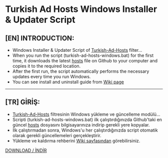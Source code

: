 # Turkish Ad Hosts Windows Installer & Updater Script  
  
## [EN] INTRODUCTION:  
- Windows Installer & Updater Script of [Turkish-Ad-Hosts](https://github.com/symbuzzer/Turkish-Ad-Hosts) filter...  
- When you run the script (turkish-ad-hosts-windows.bat) for the first time, it downloads the latest [hosts](https://github.com/symbuzzer/Turkish-Ad-Hosts/blob/main/hosts) file on Github to your computer and copies it to the required location.  
- After the first run, the script automatically performs the necessary updates every time you run Windows.  
- You can see install and uninstall guide from [Wiki page](https://github.com/symbuzzer/Turkish-Ad-Hosts/wiki)  
  
----------------
## [TR] GİRİŞ:  
- [Turkish-Ad-Hosts](https://github.com/symbuzzer/Turkish-Ad-Hosts) filtresinin Windows yükleme ve güncelleme modülü...  
- Scripti (turkish-ad-hosts-windows.bat) ilk çalıştırdığınızda Github'taki en güncel [hosts](https://github.com/symbuzzer/Turkish-Ad-Hosts/blob/main/hosts) dosyasını bilgisayarınıza indirip gerekli yere kopyalar.  
- İlk çalıştırmadan sonra, Windows'u her çalıştırdığınızda script otomatik olarak gerekli güncellemeleri gerçekleştirir.  
- Yükleme ve kaldırma rehberini [Wiki sayfasından](https://github.com/symbuzzer/Turkish-Ad-Hosts/wiki) görebilirsiniz.
  
[DOWNLOAD / İNDİR](https://github.com/symbuzzer/Turkish-Ad-Hosts/releases)
